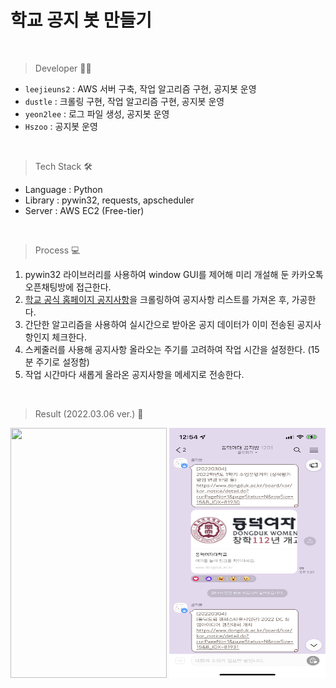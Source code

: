 # 학교 공지 봇 만들기

<br>

> Developer 👩‍💻

- `leejieuns2` : AWS 서버 구축, 작업 알고리즘 구현, 공지봇 운영
- `dustle` : 크롤링 구현, 작업 알고리즘 구현, 공지봇 운영
- `yeon2lee` : 로그 파일 생성, 공지봇 운영
- `Hszoo` : 공지봇 운영

<br>

> Tech Stack 🛠

- Language : Python
- Library : pywin32, requests, apscheduler
- Server : AWS EC2 (Free-tier)

<br>

> Process 💻

1. pywin32 라이브러리를 사용하여 window GUI를 제어해 미리 개설해 둔 카카오톡 오픈채팅방에 접근한다.
2. [학교 공식 홈페이지 공지사항](https://www.dongduk.ac.kr/board/kor/kor_notice/list.do)을 크롤링하여 공지사항 리스트를 가져온 후, 가공한다.
3. 간단한 알고리즘을 사용하여 실시간으로 받아온 공지 데이터가 이미 전송된 공지사항인지 체크한다.
4. 스케줄러를 사용해 공지사항 올라오는 주기를 고려하여 작업 시간을 설정한다. (15분 주기로 설정함)
5. 작업 시간마다 새롭게 올라온 공지사항을 메세지로 전송한다.

<br>

> Result (2022.03.06 ver.) 📱

<div align="center">
    <img src="./img/noticebot_capture.PNG" width="250" height="400">
    <img src="./img/noticebot_capture2.PNG" width="250" height="400">
</div>

